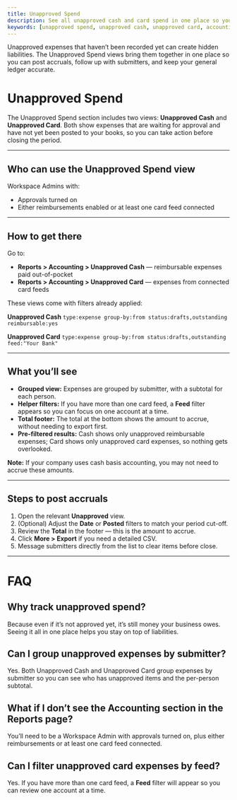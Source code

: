 ```yaml
---
title: Unapproved Spend
description: See all unapproved cash and card spend in one place so you can close the books without missing anything.
keywords: [unapproved spend, unapproved cash, unapproved card, accounting, liabilities, month-end close, New Expensify, workspace admin, approvals, reimbursements, card feed]
---
```


Unapproved expenses that haven’t been recorded yet can create hidden liabilities. The Unapproved Spend views bring them together in one place so you can post accruals, follow up with submitters, and keep your general ledger accurate.

# Unapproved Spend

The Unapproved Spend section includes two views: **Unapproved Cash** and **Unapproved Card**. Both show expenses that are waiting for approval and have not yet been posted to your books, so you can take action before closing the period.

---

## Who can use the Unapproved Spend view
Workspace Admins with:
- Approvals turned on
- Either reimbursements enabled or at least one card feed connected

---

## How to get there
Go to:
- **Reports > Accounting > Unapproved Cash** — reimbursable expenses paid out-of-pocket
- **Reports > Accounting > Unapproved Card** — expenses from connected card feeds

These views come with filters already applied:

**Unapproved Cash**
`type:expense group-by:from status:drafts,outstanding reimbursable:yes`

**Unapproved Card**
`type:expense group-by:from status:drafts,outstanding feed:"Your Bank"`


---

## What you’ll see
- **Grouped view:** Expenses are grouped by submitter, with a subtotal for each person.
- **Helper filters:** If you have more than one card feed, a **Feed** filter appears so you can focus on one account at a time.
- **Total footer:** The total at the bottom shows the amount to accrue, without needing to export first.
- **Pre-filtered results:** Cash shows only unapproved reimbursable expenses; Card shows only unapproved card expenses, so nothing gets overlooked.

**Note:** If your company uses cash basis accounting, you may not need to accrue these amounts.

---

## Steps to post accruals
1. Open the relevant **Unapproved** view.
2. (Optional) Adjust the **Date** or **Posted** filters to match your period cut-off.
3. Review the **Total** in the footer — this is the amount to accrue.
4. Click **More > Export** if you need a detailed CSV.
5. Message submitters directly from the list to clear items before close.

---

# FAQ

## Why track unapproved spend?
Because even if it’s not approved yet, it’s still money your business owes. Seeing it all in one place helps you stay on top of liabilities.

## Can I group unapproved expenses by submitter?
Yes. Both Unapproved Cash and Unapproved Card group expenses by submitter so you can see who has unapproved items and the per-person subtotal.

## What if I don’t see the Accounting section in the Reports page?
You’ll need to be a Workspace Admin with approvals turned on, plus either reimbursements or at least one card feed connected.

## Can I filter unapproved card expenses by feed?
Yes. If you have more than one card feed, a **Feed** filter will appear so you can review one account at a time.

